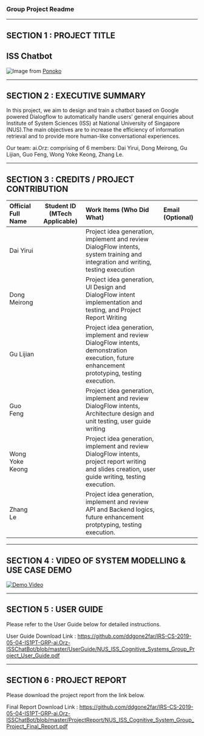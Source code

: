 ### Group Project Readme

---

## SECTION 1 : PROJECT TITLE
## ISS Chatbot

<img src="https://github.com/ddgone2far/IRS-CS-2019-05-04-IS1PT-GRP-ai.Orz-ISSChatBot/blob/master/cover_image.jpg"
     style="float: left; margin-right: 0px;" />
  
Image from <a href="https://www.ponoko.com/blog/how-to-make/designing-and-building-a-robot/">Ponoko</a>
  
---
## SECTION 2 : EXECUTIVE SUMMARY
In this project, we aim to design and train a chatbot based on Google powered Dialogflow to automatically handle users’ general enquiries about Institute of System Sciences (ISS) at National University of Singapore (NUS).The main objectives are to increase the efficiency of information retrieval and to provide more human-like conversational experiences.


Our team: ai.Orz: comprising of 6 members: Dai Yirui, Dong Meirong, Gu Lijian, Guo Feng, Wong Yoke Keong, Zhang Le.


---
## SECTION 3 : CREDITS / PROJECT CONTRIBUTION

| Official Full Name  | Student ID (MTech Applicable)  | Work Items (Who Did What) | Email (Optional) |
| :------------ |:---------------:| :-----| :-----|
| Dai Yirui			|  | Project idea generation, implement and review DialogFlow intents, system training and integration and writing, testing execution |  |
| Dong Meirong		|  | Project idea generation, UI Design and DialogFlow intent implementation and testing, and Project Report Writing |  |
| Gu Lijian			|  | Project idea generation, implement and review DialogFlow intents, demonstration execution, future enhancement prototyping, testing execution. |  |
| Guo Feng			| | Project idea generation, implement and review DialogFlow intents, Architecture design and unit testing, user guide writing| |
| Wong Yoke Keong	|  | Project idea generation, implement and review DialogFlow intents, project report writing and slides creation, user guide writing, testing execution. |  |
| Zhang Le 			|  | Project idea generation, implement and review API and Backend logics, future enhancement protptyping, testing execution. | |

---
## SECTION 4 : VIDEO OF SYSTEM MODELLING & USE CASE DEMO

[![Demo Video](https://img.youtube.com/vi/aFSoMvsbjpU/maxresdefault.jpg)](https://youtu.be/aFSoMvsbjpU)

---
## SECTION 5 : USER GUIDE

Please refer to the User Guide below for detailed instructions.

User Guide Download Link : <https://github.com/ddgone2far/IRS-CS-2019-05-04-IS1PT-GRP-ai.Orz-ISSChatBot/blob/master/UserGuide/NUS_ISS_Cognitive_Systems_Group_Project_User_Guide.pdf>

---
## SECTION 6 : PROJECT REPORT

Please download the project report from the link below.

Final Report Download Link : <https://github.com/ddgone2far/IRS-CS-2019-05-04-IS1PT-GRP-ai.Orz-ISSChatBot/blob/master/ProjectReport/NUS_ISS_Cognitive_System_Group_Project_Final_Report.pdf>

